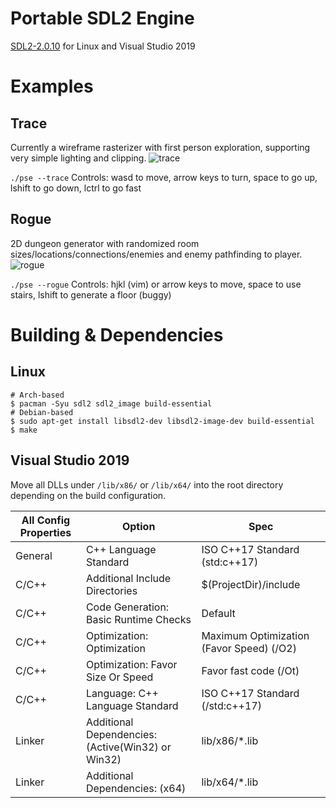# Portable SDL2 Engine
[SDL2-2.0.10](https://www.libsdl.org/)
for Linux and Visual Studio 2019

# Examples
## Trace
Currently a wireframe rasterizer with first person exploration, supporting very simple lighting and clipping.
![trace](https://user-images.githubusercontent.com/17059471/126882775-c6d2e0d1-4f40-4fb1-865a-f73a8538c2de.png)

`./pse --trace` Controls: wasd to move, arrow keys to turn, space to go up, lshift to go down, lctrl to go fast

## Rogue
2D dungeon generator with randomized room sizes/locations/connections/enemies and enemy pathfinding to player.
![rogue](https://user-images.githubusercontent.com/17059471/126882776-708bf75a-7154-4335-89e0-7f2ffdeedbd1.png)

`./pse --rogue` Controls: hjkl (vim) or arrow keys to move, space to use stairs, lshift to generate a floor (buggy)

# Building & Dependencies
## Linux
```
# Arch-based
$ pacman -Syu sdl2 sdl2_image build-essential
# Debian-based
$ sudo apt-get install libsdl2-dev libsdl2-image-dev build-essential
$ make
```
## Visual Studio 2019
Move all DLLs under `/lib/x86/` or `/lib/x64/` into the root directory depending on the build configuration.

| All Config Properties | Option | Spec |
|-----------------------|--------|------|
| General | C++ Language Standard | ISO C++17 Standard (std:c++17) |
| C/C++ | Additional Include Directories | $(ProjectDir)/include |
| C/C++ | Code Generation: Basic Runtime Checks | Default |
| C/C++ | Optimization: Optimization | Maximum Optimization (Favor Speed) (/O2) |
| C/C++ | Optimization: Favor Size Or Speed | Favor fast code (/Ot) |
| C/C++ | Language: C++ Language Standard | ISO C++17 Standard (/std:c++17) |
| Linker | Additional Dependencies: (Active(Win32) or Win32) | lib/x86/*.lib |
| Linker | Additional Dependencies: (x64) | lib/x64/*.lib |
